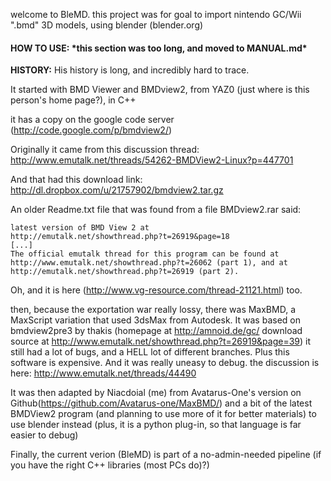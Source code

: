 welcome to BleMD.
this project was for goal to import nintendo GC/Wii ".bmd" 3D models,
using blender (blender.org)


<h4>
HOW TO USE: *this section was too long, and moved to MANUAL.md*
</h4>


**HISTORY:**
His history is long, and incredibly hard to trace.

It started with BMD Viewer and BMDview2, from YAZ0 (just where is this person's home page?), in C++

it has a copy on the google code server (http://code.google.com/p/bmdview2/)

Originally it came from this discussion thread:
http://www.emutalk.net/threads/54262-BMDView2-Linux?p=447701

And that had this download link:
http://dl.dropbox.com/u/21757902/bmdview2.tar.gz

An older Readme.txt file that was found from a file BMDview2.rar said:
```
latest version of BMD View 2 at
http://emutalk.net/showthread.php?t=26919&page=18
[...]
The official emutalk thread for this program can be found at
http://www.emutalk.net/showthread.php?t=26062 (part 1), and at
http://emutalk.net/showthread.php?t=26919 (part 2).
```
Oh, and it is here (http://www.vg-resource.com/thread-21121.html) too.

then, because the exportation war really lossy, there was MaxBMD, a MaxScript variation that used 3dsMax from Autodesk.
It was based on bmdview2pre3 by thakis (homepage at http://amnoid.de/gc/ download source at http://www.emutalk.net/showthread.php?t=26919&page=39)
it still had a lot of bugs, and a HELL lot of different branches. Plus this software is expensive. And it was really uneasy to debug.
the discussion is here: http://www.emutalk.net/threads/44490

It was then adapted by Niacdoial (me) from Avatarus-One's version on Github(https://github.com/Avatarus-one/MaxBMD/)
and a bit of the latest BMDView2 program (and planning to use more of it for better materials)
to use blender instead (plus, it is a python plug-in, so that language is far easier to debug)

Finally, the current verion (BleMD) is part of a no-admin-needed pipeline (if you have the right C++ libraries (most PCs do)?)